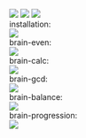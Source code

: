<a href="https://codeclimate.com/github/andreiyastrzhembski/project-lvl1-s328/maintainability"><img src="https://api.codeclimate.com/v1/badges/59f03761b21cbf3b65c1/maintainability" /></a>
<a href="https://codeclimate.com/github/andreiyastrzhembski/project-lvl1-s328/test_coverage"><img src="https://api.codeclimate.com/v1/badges/59f03761b21cbf3b65c1/test_coverage" /></a>
<a href="https://travis-ci.org/andreiyastrzhembski/project-lvl1-s328"><img src="https://travis-ci.org/andreiyastrzhembski/project-lvl1-s328.svg?branch=master"></a>
<br>installation:<br>
<a href="https://asciinema.org/a/szCnziRdpcgv7Wyx7bjCVRpg4" target="_blank"><img src="https://asciinema.org/a/szCnziRdpcgv7Wyx7bjCVRpg4.png" /></a>
<br>brain-even:<br>
<a href="https://asciinema.org/a/KhBx2WDyWvayM46ZtdIJhtVXm" target="_blank"><img src="https://asciinema.org/a/KhBx2WDyWvayM46ZtdIJhtVXm.png" /></a>
<br>brain-calc:<br>
<a href="https://asciinema.org/a/mn4w9O2tmjQWPM9u28ff3IKlI" target="_blank"><img src="https://asciinema.org/a/mn4w9O2tmjQWPM9u28ff3IKlI.png" /></a>
<br>brain-gcd:<br>
<a href="https://asciinema.org/a/HI47oBOiOnkDUaDbPR9oU6Uqz" target="_blank"><img src="https://asciinema.org/a/HI47oBOiOnkDUaDbPR9oU6Uqz.png" /></a>
<br>brain-balance:<br>
<a href="https://asciinema.org/a/JshPWCIJAT0iRgGFahnIMmeZp" target="_blank"><img src="https://asciinema.org/a/JshPWCIJAT0iRgGFahnIMmeZp.png" /></a>
<br>brain-progression:<br>
<a href="https://asciinema.org/a/n3WDbnN0Zf9E315ZEACzBzw55" target="_blank"><img src="https://asciinema.org/a/n3WDbnN0Zf9E315ZEACzBzw55.png" /></a>